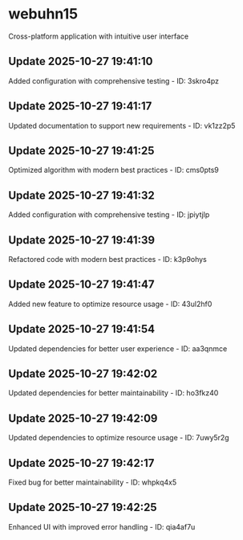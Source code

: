 # webuhn15
Cross-platform application with intuitive user interface

## Update 2025-10-27 19:41:10
Added configuration with comprehensive testing - ID: 3skro4pz


## Update 2025-10-27 19:41:17
Updated documentation to support new requirements - ID: vk1zz2p5


## Update 2025-10-27 19:41:25
Optimized algorithm with modern best practices - ID: cms0pts9


## Update 2025-10-27 19:41:32
Added configuration with comprehensive testing - ID: jpiytjlp


## Update 2025-10-27 19:41:39
Refactored code with modern best practices - ID: k3p9ohys


## Update 2025-10-27 19:41:47
Added new feature to optimize resource usage - ID: 43ul2hf0


## Update 2025-10-27 19:41:54
Updated dependencies for better user experience - ID: aa3qnmce


## Update 2025-10-27 19:42:02
Updated dependencies for better maintainability - ID: ho3fkz40


## Update 2025-10-27 19:42:09
Updated dependencies to optimize resource usage - ID: 7uwy5r2g


## Update 2025-10-27 19:42:17
Fixed bug for better maintainability - ID: whpkq4x5


## Update 2025-10-27 19:42:25
Enhanced UI with improved error handling - ID: qia4af7u

